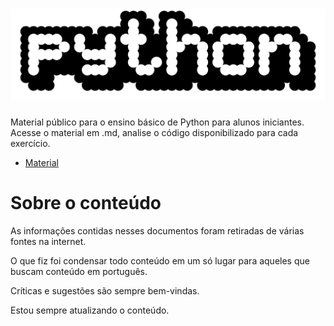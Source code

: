 # ![logo](Guia/arquivos/images/2560px-Python_logo_1990s.svg.png)
Material público para o ensino básico de Python para alunos iniciantes. Acesse o material em .md, analise o código disponibilizado para cada exercício.

- [Material](Guia/index.md)

# Sobre o conteúdo
<p>As informações contidas nesses documentos foram retiradas de várias fontes na internet.</p>
<p>O que fiz foi condensar todo conteúdo em um só lugar para aqueles que buscam conteúdo em português.</p>
<p>Críticas e sugestões são sempre bem-vindas.</p>
<p>Estou sempre atualizando o conteúdo.</p>
